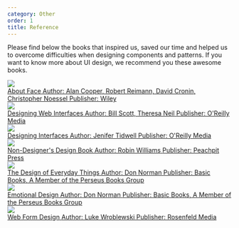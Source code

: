 ```yaml
---
category: Other
order: 1
title: Reference
---
```


Please find below the books that inspired us, saved our time and helped us to overcome difficulties when designing components and patterns. If you want to know more about UI design, we recommend you these awesome books.

<div class="resource-cards">
  <a target="_blank" href="http://as.wiley.com/WileyCDA/WileyTitle/productCd-1118766571.html" class="resource-card">
    <div class="resource-card-cover">
      <img src="http://media.wiley.com/product_data/coverImage300/71/11187665/1118766571.jpg">
    </div>
    <div class="resource-card-content">
      <span class="resource-card-title">About Face</span>
      <span class="resource-card-description">Author: Alan Cooper, Robert Reimann, David Cronin, Christopher Noessel</span>
      <span class="resource-card-description">Publisher: Wiley</span>
    </div>
  </a>
  <a target="_blank" href="http://shop.oreilly.com/product/9780596516253.do" class="resource-card">
    <div class="resource-card-cover">
      <img src="http://akamaicovers.oreilly.com/images/9780596516253/cat.gif">
    </div>
    <div class="resource-card-content">
      <span class="resource-card-title">Designing Web Interfaces</span>
      <span class="resource-card-description">Author: Bill Scott, Theresa Neil</span>
      <span class="resource-card-description">Publisher: O'Reilly Media</span>
    </div>
  </a>
  <a target="_blank" href="http://shop.oreilly.com/product/0636920000556.do" class="resource-card">
    <div class="resource-card-cover">
      <img src="http://akamaicovers.oreilly.com/images/0636920000556/cat.gif">
    </div>
    <div class="resource-card-content">
      <span class="resource-card-title">Designing Interfaces</span>
      <span class="resource-card-description">Author: Jenifer Tidwell</span>
      <span class="resource-card-description">Publisher: O'Reilly Media</span>
    </div>
  </a>
  <a target="_blank" href="http://www.peachpit.com/store/non-designers-design-book-9780133966152" class="resource-card">
    <div class="resource-card-cover">
      <img src="http://www.peachpit.com/ShowCover.aspx?isbn=9780133966152&type=f">
    </div>
    <div class="resource-card-content">
      <span class="resource-card-title">Non-Designer's Design Book</span>
      <span class="resource-card-description">Author: Robin Williams</span>
      <span class="resource-card-description">Publisher: Peachpit Press</span>
    </div>
  </a>
  <a target="_blank" href="http://www.jnd.org/books/design-of-everyday-things-revised.html" class="resource-card">
    <div class="resource-card-cover">
      <img src="http://www.jnd.org/assets/images/the-design-of-everyday-things2.jpg">
    </div>
    <div class="resource-card-content">
      <span class="resource-card-title">The Design of Everyday Things</span>
      <span class="resource-card-description">Author: Don Norman</span>
      <span class="resource-card-description">Publisher: Basic Books, A Member of the Perseus Books Group</span>
    </div>
  </a>
  <a target="_blank" href="https://www.amazon.com/Emotional-Design-Love-Everyday-Things/dp/0465051367" class="resource-card">
    <div class="resource-card-cover">
      <img src="https://images-na.ssl-images-amazon.com/images/I/41tEBlukEtL._SX328_BO1,204,203,200_.jpg">
    </div>
    <div class="resource-card-content">
      <span class="resource-card-title">Emotional Design</span>
      <span class="resource-card-description">Author: Don Norman</span>
      <span class="resource-card-description">Publisher: Basic Books, A Member of the Perseus Books Group</span>
    </div>
  </a>
  <a target="_blank" href="http://rosenfeldmedia.com/books/web-form-design/" class="resource-card">
    <div class="resource-card-cover">
      <img src="http://rosenfeldmedia.com/wp-content/uploads/2014/11/2456180445_932e3749f4_o-640x960.jpg">
    </div>
    <div class="resource-card-content">
      <span class="resource-card-title">Web Form Design</span>
      <span class="resource-card-description">Author: Luke Wroblewski</span>
      <span class="resource-card-description">Publisher: Rosenfeld Media</span>
    </div>
  </a>
</div>
